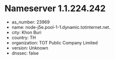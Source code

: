 # Nameserver 1.1.224.242

* as_number: 23969
* name: node-j5e.pool-1-1.dynamic.totinternet.net.
* city: Khon Buri
* country: TH
* organization: TOT Public Company Limited
* version: Unknown
* dnssec: false
